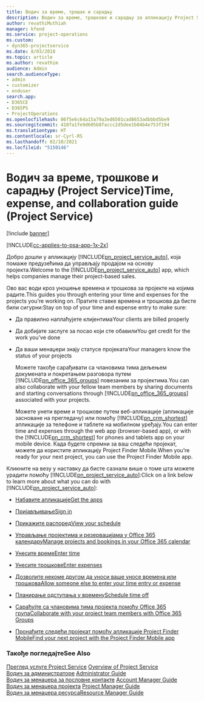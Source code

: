 ```yaml
---
title: Водич за време, трошак и сарадњу
description: Водич за време, трошкове и сарадњу за апликацију Project Service
author: revathiMuthiah
manager: kfend
ms.service: project-operations
ms.custom:
- dyn365-projectservice
ms.date: 8/03/2018
ms.topic: article
ms.author: revathim
audience: Admin
search.audienceType:
- admin
- customizer
- enduser
search.app:
- D365CE
- D365PS
- ProjectOperations
ms.openlocfilehash: 06f5e6c64a15a79a3ed6501cad8653adbbbd5be9
ms.sourcegitcommit: 418fa1fe9d605b8faccc2d5dee1b04b4e753f194
ms.translationtype: HT
ms.contentlocale: sr-Cyrl-RS
ms.lasthandoff: 02/10/2021
ms.locfileid: "5150146"
---
```

# <a name="time-expense-and-collaboration-guide-project-service"></a><span data-ttu-id="cce98-103">Водич за време, трошкове и сарадњу (Project Service)</span><span class="sxs-lookup"><span data-stu-id="cce98-103">Time, expense, and collaboration guide (Project Service)</span></span>

[!include [banner](../includes/psa-now-project-operations.md)]

[!INCLUDE[cc-applies-to-psa-app-1x-2x](../includes/cc-applies-to-psa-app-1x-2x.md)]

<span data-ttu-id="cce98-104">Добро дошли у апликацију [!INCLUDE[pn_project_service_auto](../includes/pn-project-service-auto.md)], која помаже предузећима да управљају продајом на основу пројекта.</span><span class="sxs-lookup"><span data-stu-id="cce98-104">Welcome to the [!INCLUDE[pn_project_service_auto](../includes/pn-project-service-auto.md)] app, which helps companies manage their project-based sales.</span></span> 
  
 <span data-ttu-id="cce98-105">Ово вас води кроз уношење времена и трошкова за пројекте на којима радите.</span><span class="sxs-lookup"><span data-stu-id="cce98-105">This guides you through entering your time and expenses for the projects you’re working on.</span></span> <span data-ttu-id="cce98-106">Пратите ставке времена и трошкова да бисте били сигурни:</span><span class="sxs-lookup"><span data-stu-id="cce98-106">Stay on top of your time and expense entry to make sure:</span></span>  
  
- <span data-ttu-id="cce98-107">Да правилно наплаћујете клијентима</span><span class="sxs-lookup"><span data-stu-id="cce98-107">Your clients are billed properly</span></span>  
  
- <span data-ttu-id="cce98-108">Да добијате заслуге за посао који сте обавили</span><span class="sxs-lookup"><span data-stu-id="cce98-108">You get credit for the work you’ve done</span></span>  
  
- <span data-ttu-id="cce98-109">Да ваши менаџери знају статусе пројеката</span><span class="sxs-lookup"><span data-stu-id="cce98-109">Your managers know the status of your projects</span></span>  
  
  <span data-ttu-id="cce98-110">Можете такође сарађивати са члановима тима дељењем докумената и покретањем разговора путем [!INCLUDE[pn_office_365_groups](../includes/pn-office-365-groups.md)] повезаним за пројектима.</span><span class="sxs-lookup"><span data-stu-id="cce98-110">You can also collaborate with your fellow team members by sharing documents and starting conversations through [!INCLUDE[pn_office_365_groups](../includes/pn-office-365-groups.md)] associated with your projects.</span></span>  
  
  <span data-ttu-id="cce98-111">Можете унети време и трошкове путем веб-апликације (апликације засноване на прегледачу) или помоћу [!INCLUDE[pn_crm_shortest](../includes/pn-crm-shortest.md)] апликације за телефоне и таблете на мобилном уређају.</span><span class="sxs-lookup"><span data-stu-id="cce98-111">You can enter time and expenses through the web app (browser-based app), or with the [!INCLUDE[pn_crm_shortest](../includes/pn-crm-shortest.md)] for phones and tablets app on your mobile device.</span></span> <span data-ttu-id="cce98-112">Када будете спремни за ваш следећи пројекат, можете да користите апликацију Project Finder Mobile.</span><span class="sxs-lookup"><span data-stu-id="cce98-112">When you’re ready for your next project, you can use the Project Finder Mobile app.</span></span>  
  
<span data-ttu-id="cce98-113">Кликните на везу у наставку да бисте сазнали више о томе шта можете урадити помоћу [!INCLUDE[pn_project_service_auto](../includes/pn-project-service-auto.md)]:</span><span class="sxs-lookup"><span data-stu-id="cce98-113">Click on a link below to learn more about what you can do with [!INCLUDE[pn_project_service_auto](../includes/pn-project-service-auto.md)]:</span></span>  
  
-   [<span data-ttu-id="cce98-114">Набавите апликације</span><span class="sxs-lookup"><span data-stu-id="cce98-114">Get the apps</span></span>](../psa/get-apps.md)  
  
-   [<span data-ttu-id="cce98-115">Пријављивање</span><span class="sxs-lookup"><span data-stu-id="cce98-115">Sign in</span></span>](../psa/sign-in.md)  
  
-   [<span data-ttu-id="cce98-116">Прикажите распоред</span><span class="sxs-lookup"><span data-stu-id="cce98-116">View your schedule</span></span>](../psa/view-schedule.md)  
  
-   [<span data-ttu-id="cce98-117">Управљање пројектима и резервацијама у Office 365 календару</span><span class="sxs-lookup"><span data-stu-id="cce98-117">Manage projects and bookings in your Office 365 calendar</span></span>](../psa/manage-project-bookings-office-365-calendar.md)  
  
-   [<span data-ttu-id="cce98-118">Унесите време</span><span class="sxs-lookup"><span data-stu-id="cce98-118">Enter time</span></span>](../psa/enter-time.md)  
  
-   [<span data-ttu-id="cce98-119">Унесите трошкове</span><span class="sxs-lookup"><span data-stu-id="cce98-119">Enter expenses</span></span>](../psa/enter-expenses.md)  
  
-   [<span data-ttu-id="cce98-120">Дозволите некоме другом да уноси ваше уносе времена или трошкова</span><span class="sxs-lookup"><span data-stu-id="cce98-120">Allow someone else to enter your time entry or expense</span></span>](../psa/allow-someone-else-enter-time-entry-expense.md)  
  
-   [<span data-ttu-id="cce98-121">Планирање одступања у времену</span><span class="sxs-lookup"><span data-stu-id="cce98-121">Schedule time off</span></span>](../psa/schedule-time-off.md)  
  
-   [<span data-ttu-id="cce98-122">Сарађујте са члановима тима пројекта помоћу Office 365 група</span><span class="sxs-lookup"><span data-stu-id="cce98-122">Collaborate with your project team members with Office 365 Groups</span></span>](../psa/collaborate-project-team-members-office-365-groups.md)  
  
-   [<span data-ttu-id="cce98-123">Пронађите следећи пројекат помоћу апликације Project Finder Mobile</span><span class="sxs-lookup"><span data-stu-id="cce98-123">Find your next project with the Project Finder Mobile app</span></span>](../psa/find-next-project-finder-mobile-app.md)  
  
### <a name="see-also"></a><span data-ttu-id="cce98-124">Такође погледајте</span><span class="sxs-lookup"><span data-stu-id="cce98-124">See Also</span></span>  
 <span data-ttu-id="cce98-125">[Преглед услуге Project Service](../psa/overview.md) </span><span class="sxs-lookup"><span data-stu-id="cce98-125">[Overview of Project Service](../psa/overview.md) </span></span>  
 <span data-ttu-id="cce98-126">[Водич за администраторе](../psa/admin-guide.md) </span><span class="sxs-lookup"><span data-stu-id="cce98-126">[Administrator Guide](../psa/admin-guide.md) </span></span>  
 <span data-ttu-id="cce98-127">[Водич за менаџера за пословне контакте](../psa/account-manager-guide.md) </span><span class="sxs-lookup"><span data-stu-id="cce98-127">[Account Manager Guide](../psa/account-manager-guide.md) </span></span>  
 <span data-ttu-id="cce98-128">[Водич за менаџера пројекта](../psa/project-manager-guide.md) </span><span class="sxs-lookup"><span data-stu-id="cce98-128">[Project Manager Guide](../psa/project-manager-guide.md) </span></span>  
 [<span data-ttu-id="cce98-129">Водич за менаџера ресурса</span><span class="sxs-lookup"><span data-stu-id="cce98-129">Resource Manager Guide</span></span>](../psa/resource-manager-guide.md)   
